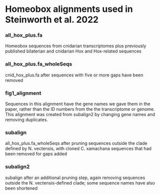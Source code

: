 # Homeobox alignments used in Steinworth et al. 2022

### all_hox_plus.fa
Homeobox sequences from cnidarian transcriptomes plus previously published bilaterian and cnidarian Hox and Hox-related sequences

### all_hox_plus.fa_wholeSeqs
cnid_hox_plus.fa after sequences with five or more gaps have been removed

### fig1_alignment
Sequences in this alignment have the gene names we gave them in the paper, rather than the ID numbers from the the transcriptome or genome. This alignment was created from subalign2 by changing gene names and removing duplicates.

### subalign
all_hox_plus.fa_wholeSeqs after pruning sequences outside the clade defined by N. vectensis, with cloned C. xamachana sequences that had been removed for gaps added

### subalign2
subalign after an additional pruning step, again removing sequences outside the N. vectensis-defined clade; some sequence names have also been shortened
